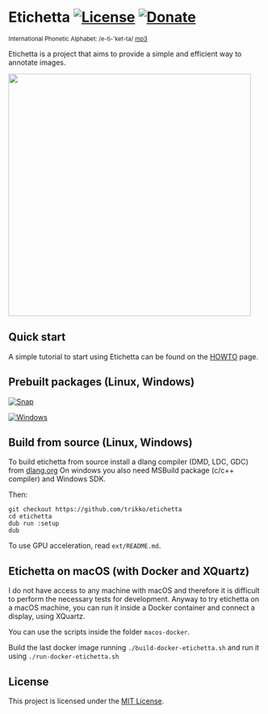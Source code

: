 # Etichetta [![License](https://img.shields.io/badge/license-MIT-blue.svg)](https://github.com/trikko/etichetta/blob/main/LICENSE) [![Donate](https://img.shields.io/badge/paypal-buy_me_a_beer-FFEF00?logo=paypal&logoColor=white)](https://paypal.me/andreafontana/5)
<sup>International Phonetic Alphabet: /e-ti-'ket-ta/ [mp3](https://www.dropbox.com/scl/fi/ow41ztln8vcbw8t10bcd1/etichetta.mp3?rlkey=6lecfwxq9h2aj6nzzimjlejdp&st=n1d6clii&dl=0)</sup>

Etichetta is a project that aims to provide a simple and efficient way to annotate images.

<img src="https://github.com/trikko/etichetta/assets/647157/2e16f5eb-948c-4c92-9041-6cc3f9f15132" width=480>

## Quick start
A simple tutorial to start using Etichetta can be found on the [HOWTO](https://github.com/trikko/etichetta/blob/main/HOWTO.md) page.


## Prebuilt packages (Linux, Windows)
[![Snap](https://img.shields.io/badge/-Linux_SNAP_-red.svg?style=for-the-badge&logo=linux)](https://github.com/trikko/etichetta/releases/latest/download/etichetta.snap)

[![Windows](https://img.shields.io/badge/-Windows_installer-blue.svg?style=for-the-badge&logo=windows)](https://github.com/trikko/etichetta/releases/latest/download/etichetta-setup.exe)

## Build from source (Linux, Windows)

To build etichetta from source install a dlang compiler (DMD, LDC, GDC) from [dlang.org](https://dlang.org)
On windows you also need MSBuild package (c/c++ compiler) and Windows SDK.

Then:

```
git checkout https://github.com/trikko/etichetta
cd etichetta
dub run :setup
dub
```

To use GPU acceleration, read `ext/README.md`.

## Etichetta on macOS (with Docker and XQuartz)

I do not have access to any machine with macOS and therefore it is difficult to perform the necessary tests for development. Anyway to try etichetta on a macOS machine, you can run it inside a Docker container and connect a display, using XQuartz.

You can use the scripts inside the folder `macos-docker`.

Build the last docker image running `./build-docker-etichetta.sh` and run it using `./run-docker-etichetta.sh`

## License

This project is licensed under the [MIT License](https://github.com/your-username/etichetta/blob/main/LICENSE).
